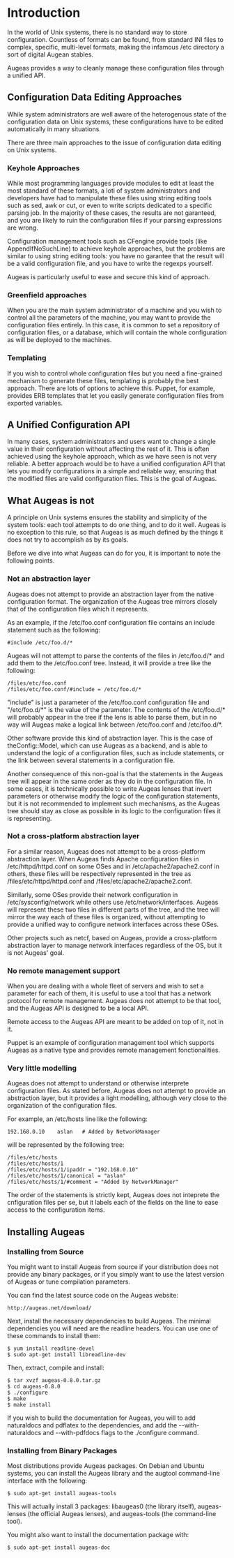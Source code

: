 # Introduction #

In the world of Unix systems, there is no standard way to store configuration. Countless of formats can be found, from standard INI files to complex, specific, multi-level formats, making the infamous /etc directory a sort of digital Augean stables.

Augeas provides a way to cleanly manage these configuration files through a unified API.


## Configuration Data Editing Approaches ##

While system administrators are well aware of the heterogenous state of the configuration data on Unix systems, these configurations have to be edited automatically in many situations.

There are three main approaches to the issue of configuration data editing on Unix systems.


### Keyhole Approaches ###

While most programming languages provide modules to edit at least the most standard of these formats, a loti of system administrators and developers have had to manipulate these files using string editing tools such as sed, awk or cut, or even to write scripts dedicated to a specific parsing job. In the majority of these cases, the results are not garanteed, and you are likely to ruin the configuration files if your parsing expressions are wrong.

Configuration management tools such as CFengine provide tools (like AppendIfNoSuchLine) to achieve keyhole approaches, but the problems are similar to using string editing tools: you have no garantee that the result will be a valid configuration file, and you have to write the regexps yourself.

Augeas is particularly useful to ease and secure this kind of approach.


### Greenfield approaches ###

When you are the main system administrator of a machine and you wish to control all the parameters of the machine, you may want to provide the configuration files entirely. In this case, it is common to set a repository of configuration files, or a database, which will contain the whole configuration as will be deployed to the machines.


### Templating ###

If you wish to control whole configuration files but you need a fine-grained mechanism to generate these files, templating is probably the best approach. There are lots of options to achieve this. Puppet, for example, provides ERB templates that let you easily generate configuration files from exported variables.


## A Unified Configuration API ##

In many cases, system administrators and users want to change a single value in their configuration without affecting the rest of it. This is often achieved using the keyhole approach, which as we have seen is not very reliable. A better approach would be to have a unified configuration API that lets you modify configurations in a simple and reliable way, ensuring that the modified files are valid configuration files. This is the goal of Augeas.


## What Augeas is not ##

A principle on Unix systems ensures the stability and simplicity of the system tools: each tool attempts to do one thing, and to do it well. Augeas is no exception to this rule, so that Augeas is as much defined by the things it does not try to accomplish as by its goals.

Before we dive into what Augeas can do for you, it is important to note the following points.


### Not an abstraction layer ###

Augeas does not attempt to provide an abstraction layer from the native configuration format. The organization of the Augeas tree mirrors closely that of the configuration files which it represents.

As an example, if the /etc/foo.conf configuration file contains an include statement such as the following:

	#include /etc/foo.d/*

Augeas will not attempt to parse the contents of the files in /etc/foo.d/* and add them to the /etc/foo.conf tree. Instead, it will provide a tree like the following:

	/files/etc/foo.conf
	/files/etc/foo.conf/#include = /etc/foo.d/*

"include" is just a parameter of the /etc/foo.conf configuration file and "/etc/foo.d/\*" is the value of the parameter. The contents of the /etc/foo.d/* will probably appear in the tree if the lens is able to parse them, but in no way will Augeas make a logical link between /etc/foo.conf and /etc/foo.d/*.

Other software provide this kind of abstraction layer. This is the case of theConfig::Model, which can use Augeas as a backend, and is able to understand the logic of a configuration files, such as include statements, or the link between several statements in a configuration file.

Another consequence of this non-goal is that the statements in the Augeas tree will appear in the same order as they do in the configuration file. In some cases, it is technically possible to write Augeas lenses that invert parameters or otherwise modify the logic of the configuration statements, but it is not recommended to implement such mechanisms, as the Augeas tree should stay as close as possible in its logic to the configuration files it is representing.


### Not a cross-platform abstraction layer ###

For a similar reason, Augeas does not attempt to be a cross-platform abstraction layer. When Augeas finds Apache configuration files in /etc/httpd/httpd.conf on some OSes and in /etc/apache2/apache2.conf in others, these files will be respectively represented in the tree as /files/etc/httpd/httpd.conf and /files/etc/apache2/apache2.conf.

Similarly, some OSes provide their network configuration in /etc/sysconfig/network while others use /etc/network/interfaces. Augeas will represent these two files in different parts of the tree, and the tree will mirror the way each of these files is organized, without attempting to provide a unified way to configure network interfaces across these OSes.

Other projects such as netcf, based on Augeas, provide a cross-platform abstraction layer to manage network interfaces regardless of the OS, but it is not Augeas' goal.


### No remote management support ###

When you are dealing with a whole fleet of servers and wish to set a parameter for each of them, it is useful to use a tool that has a network protocol for remote management. Augeas does not attempt to be that tool, and the Augeas API is designed to be a local API.

Remote access to the Augeas API are meant to be added on top of it, not in it.

Puppet is an example of configuration management tool which supports Augeas as a native type and provides remote management fonctionalities.


### Very little modelling ###

Augeas does not attempt to understand or otherwise interprete configuration files. As stated before, Augeas does not attempt to provide an abstraction layer, but it provides a light modelling, although very close to the organization of the configuration files.

For example, an /etc/hosts line like the following:

	192.168.0.10	aslan	# Added by NetworkManager

will be represented by the following tree:

	/files/etc/hosts
	/files/etc/hosts/1
	/files/etc/hosts/1/ipaddr = "192.168.0.10"
	/files/etc/hosts/1/canonical = "aslan"
	/files/etc/hosts/1/#comment = "Added by NetworkManager"

The order of the statements is strictly kept, Augeas does not inteprete the cnfiguration files per se, but it labels each of the fields on the line to ease access to the configuration items.


## Installing Augeas ##

### Installing from Source ###

You might want to install Augeas from source if your distribution does not provide any binary packages, or if you simply want to use the latest version of Augeas or tune compilation parameters.

You can find the latest source code on the Augeas website:

	http://augeas.net/download/

Next, install the necessary dependencies to build Augeas. The minimal dependencies you will need are the readline headers. You can use one of these commands to install them:

	$ yum install readline-devel
	$ sudo apt-get install libreadline-dev

Then, extract, compile and install:

	$ tar xvzf augeas-0.8.0.tar.gz
	$ cd augeas-0.8.0
	$ ./configure
	$ make
	$ make install

If you wish to build the documentation for Augeas, you will to add naturaldocs and pdflatex to the dependencies, and add the --with-naturaldocs and --with-pdfdocs flags to the ./configure command.

### Installing from Binary Packages ###

Most distributions provide Augeas packages. On Debian and Ubuntu systems, you can install the Augeas library and the augtool command-line interface with the following:

	$ sudo apt-get install augeas-tools

This will actually install 3 packages: libaugeas0 (the library itself), augeas-lenses (the official Augeas lenses), and augeas-tools (the command-line tool).

You might also want to install the documentation package with:

	$ sudo apt-get install augeas-doc


